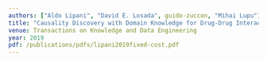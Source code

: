 ```yaml
---
authors: ["Aldo Lipani", "David E. Losada", guido-zuccon, "Mihai Lupu"]
title: "Causality Discovery with Domain Knowledge for Drug-Drug Interactions Discovery"
venue: Transactions on Knowledge and Data Engineering
year: 2019
pdf: /publications/pdfs/lipani2019fixed-cost.pdf
---
```

